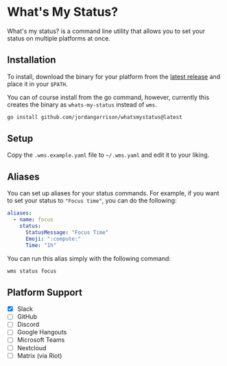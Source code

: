 # What's My Status?

What's my status? is a command line utility that allows you to set your status on multiple platforms at once.

## Installation

To install, download the binary for your platform from the [latest release](https://github.com/jordangarrison/whats-my-status/releases) and place it in your `$PATH`.

You can of course install from the go command, however, currently this creates the binary as `whats-my-status` instead of `wms`.

```sh
go install github.com/jordangarrison/whatsmystatus@latest
```

## Setup

Copy the `.wms.example.yaml` file to `~/.wms.yaml` and edit it to your liking.

## Aliases

You can set up aliases for your status commands. For example, if you want to set your status to `"Focus time"`, you can do the following:

```yaml
aliases:
  - name: focus
    status:
      StatusMessage: "Focus Time"
      Emoji: ":compute:"
      Time: "1h"
```

You can run this alias simply with the following command:

```sh
wms status focus
```

## Platform Support

- [x] Slack
- [ ] GitHub
- [ ] Discord
- [ ] Google Hangouts
- [ ] Microsoft Teams
- [ ] Nextcloud
- [ ] Matrix (via Riot)